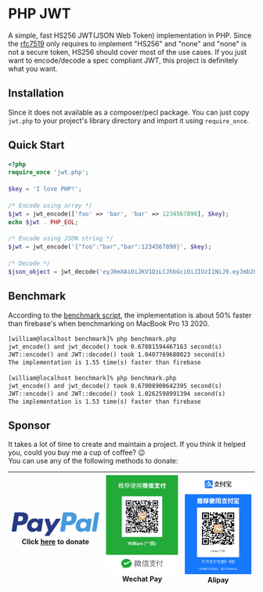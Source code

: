 # PHP JWT
A simple, fast HS256 JWT(JSON Web Token) implementation in PHP.  Since the [rfc7519](https://datatracker.ietf.org/doc/html/rfc7519#section-8)
only requires to implement "HS256" and "none" and "none" is not a secure token, HS256 should cover most of the use cases.
If you just want to encode/decode a spec compliant JWT, this project is definitely what you want.

## Installation
Since it does not available as a composer/pecl package.  You can just copy ```jwt.php``` to your project's library directory
and import it using ```require_once```.

## Quick Start
```php
<?php
require_once 'jwt.php';

$key = 'I love PHP!';

/* Encode using array */
$jwt = jwt_encode(['foo' => 'bar', 'bar' => 1234567890], $key);
echo $jwt . PHP_EOL;

/* Encode using JSON string */
$jwt = jwt_encode('{"foo":"bar","bar":1234567890}', $key);

/* Decode */
$json_object = jwt_decode('eyJ0eXAiOiJKV1QiLCJhbGciOiJIUzI1NiJ9.eyJmb28iOiJiYXIiLCJiYXIiOjEyMzQ1Njc4OTB9.yxaKARhiuhCElP3cnj3KFtgQamqZcBktBGjcXIxspC8', $key);
```

## Benchmark
According to the [benchmark script](benchmark/benchmark.php), the implementation is about 50% faster than firebase's when benchmarking on MacBook Pro 13 2020.
```
[william@localhost benchmark]% php benchmark.php
jwt_encode() and jwt_decode() took 0.67081594467163 second(s)
JWT::encode() and JWT::decode() took 1.0407769680023 second(s)
The implementation is 1.55 time(s) faster than firebase

[william@localhost benchmark]% php benchmark.php
jwt_encode() and jwt_decode() took 0.67008900642395 second(s)
JWT::encode() and JWT::decode() took 1.0262598991394 second(s)
The implementation is 1.53 time(s) faster than firebase
```

## Sponsor
It takes a lot of time to create and maintain a project.  If you think it helped you, could you buy me a cup of coffee? 😉  
You can use any of the following methods to donate:

| [![PayPal](/doc/img/paypal.svg)](https://www.paypal.com/paypalme/tianchentang)<br/>Click [here](https://www.paypal.com/paypalme/tianchentang) to donate | ![Wechat Pay](/doc/img/wechat.jpg)<br/>Wechat Pay | ![Alipay](/doc/img/alipay.jpg) Alipay |
|---------------------------------------------------------------------------------------------------------------------------------------------------------|---------------------------------------------------|---------------------------------------|
